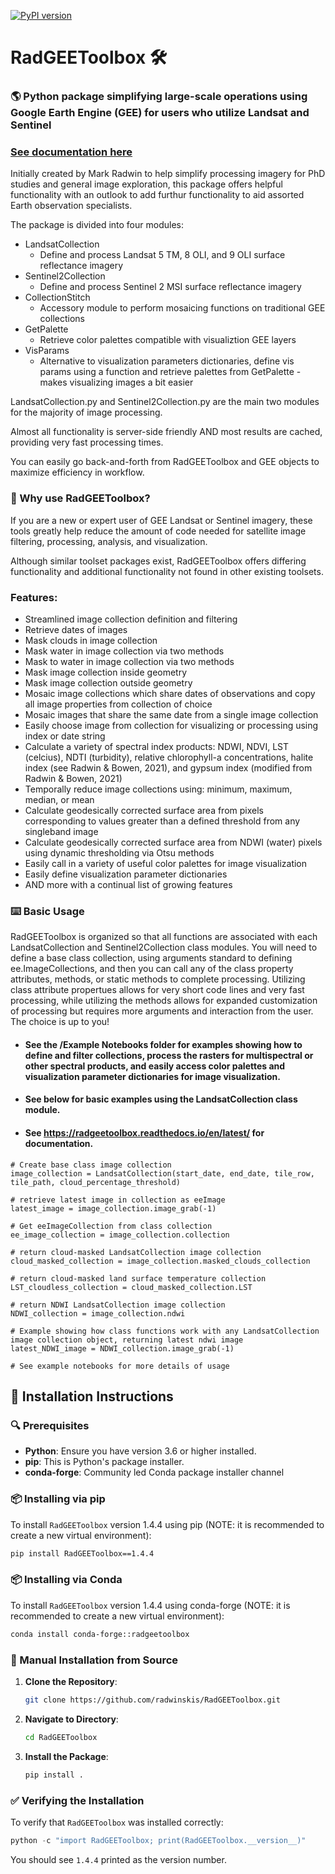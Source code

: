 [![PyPI version](https://badge.fury.io/py/RadGEEToolbox.svg)](https://pypi.org/project/RadGEEToolbox/)
# RadGEEToolbox 🛠️

### 🌎 Python package simplifying large-scale operations using Google Earth Engine (GEE) for users who utilize Landsat and Sentinel 

### [See documentation here](https://radgeetoolbox.readthedocs.io/en/latest/)

Initially created by Mark Radwin to help simplify processing imagery for PhD studies and general image exploration, this package offers helpful functionality with an outlook to add furthur functionality to aid assorted Earth observation specialists. 

The package is divided into four modules:
- LandsatCollection
   - Define and process Landsat 5 TM, 8 OLI, and 9 OLI surface reflectance imagery
- Sentinel2Collection
   - Define and process Sentinel 2 MSI surface reflectance imagery
- CollectionStitch
   - Accessory module to perform mosaicing functions on traditional GEE collections
- GetPalette
   - Retrieve color palettes compatible with visualiztion GEE layers
- VisParams
   - Alternative to visualization parameters dictionaries, define vis params using a function and retrieve palettes from GetPalette - makes visualizing images a bit easier


LandsatCollection.py and Sentinel2Collection.py are the main two modules for the majority of image processing. 

Almost all functionality is server-side friendly AND most results are cached, providing very fast processing times.

You can easily go back-and-forth from RadGEEToolbox and GEE objects to maximize efficiency in workflow.

### 🤔 Why use RadGEEToolbox?

If you are a new or expert user of GEE Landsat or Sentinel imagery, these tools greatly help reduce the amount of code needed for satellite image filtering, processing, analysis, and visualization. 

Although similar toolset packages exist, RadGEEToolbox offers differing functionality and additional functionality not found in other existing toolsets. 

### Features:
- Streamlined image collection definition and filtering
- Retrieve dates of images
- Mask clouds in image collection
- Mask water in image collection via two methods
- Mask to water in image collection via two methods
- Mask image collection inside geometry
- Mask image collection outside geometry
- Mosaic image collections which share dates of observations and copy all image properties from collection of choice
- Mosaic images that share the same date from a single image collection
- Easily choose image from collection for visualizing or processing using index or date string
- Calculate a variety of spectral index products: NDWI, NDVI, LST (celcius), NDTI (turbidity), relative chlorophyll-a concentrations, halite index (see Radwin & Bowen, 2021), and gypsum index (modified from Radwin & Bowen, 2021)
- Temporally reduce image collections using: minimum, maximum, median, or mean
- Calculate geodesically corrected surface area from pixels corresponding to values greater than a defined threshold from any singleband image
- Calculate geodesically corrected surface area from NDWI (water) pixels using dynamic thresholding via Otsu methods
- Easily call in a variety of useful color palettes for image visualization
- Easily define visualization parameter dictionaries
- AND more with a continual list of growing features

### ⌨️ Basic Usage
RadGEEToolbox is organized so that all functions are associated with each LandsatCollection and Sentinel2Collection class modules. You will need to define a base class collection, using arguments standard to defining ee.ImageCollections, and then you can call any of the class property attributes, methods, or static methods to complete processing. Utilizing class attribute propertues allows for very short code lines and very fast processing, while utilizing the methods allows for expanded customization of processing but requires more arguments and interaction from the user. The choice is up to you!

- #### See the /Example Notebooks folder for examples showing how to define and filter collections, process the rasters for multispectral or other spectral products, and easily access color palettes and visualization parameter dictionaries for image visualization. 

- #### See below for basic examples using the LandsatCollection class module. 

- #### See https://radgeetoolbox.readthedocs.io/en/latest/ for documentation.
```
# Create base class image collection
image_collection = LandsatCollection(start_date, end_date, tile_row, tile_path, cloud_percentage_threshold)

# retrieve latest image in collection as eeImage
latest_image = image_collection.image_grab(-1) 

# Get eeImageCollection from class collection
ee_image_collection = image_collection.collection 

# return cloud-masked LandsatCollection image collection
cloud_masked_collection = image_collection.masked_clouds_collection 

# return cloud-masked land surface temperature collection
LST_cloudless_collection = cloud_masked_collection.LST 

# return NDWI LandsatCollection image collection
NDWI_collection = image_collection.ndwi 

# Example showing how class functions work with any LandsatCollection image collection object, returning latest ndwi image
latest_NDWI_image = NDWI_collection.image_grab(-1) 

# See example notebooks for more details of usage
```



## 🚀 Installation Instructions

### 🔍 Prerequisites

- **Python**: Ensure you have version 3.6 or higher installed.
- **pip**: This is Python's package installer. 
- **conda-forge**: Community led Conda package installer channel

### 📦 Installing via pip

To install `RadGEEToolbox` version 1.4.4 using pip (NOTE: it is recommended to create a new virtual environment):

```bash
pip install RadGEEToolbox==1.4.4
```

### 📦 Installing via Conda

To install `RadGEEToolbox` version 1.4.4 using conda-forge (NOTE: it is recommended to create a new virtual environment):

```bash
conda install conda-forge::radgeetoolbox
```

### 🔧 Manual Installation from Source

1. **Clone the Repository**: 
   ```bash
   git clone https://github.com/radwinskis/RadGEEToolbox.git
   ```

2. **Navigate to Directory**: 
   ```bash
   cd RadGEEToolbox
   ```

3. **Install the Package**:
   ```bash
   pip install .
   ```

### ✅ Verifying the Installation

To verify that `RadGEEToolbox` was installed correctly:

```python
python -c "import RadGEEToolbox; print(RadGEEToolbox.__version__)"
```

You should see `1.4.4` printed as the version number.
